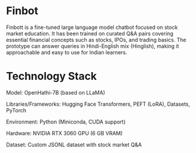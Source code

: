 # Finbot
Finbott is a fine-tuned large language model chatbot focused on stock market education. It has been trained on curated Q&amp;A pairs covering essential financial concepts such as stocks, IPOs, and trading basics. The prototype can answer queries in Hindi-English mix (Hinglish), making it approachable and easy to use for Indian learners.

# Technology Stack 

Model: OpenHathi-7B (based on LLaMA)

Libraries/Frameworks: Hugging Face Transformers, PEFT (LoRA), Datasets, PyTorch

Environment: Python (Miniconda, CUDA support)

Hardware: NVIDIA RTX 3060 GPU (6 GB VRAM)

Dataset: Custom JSONL dataset with stock market Q&A

